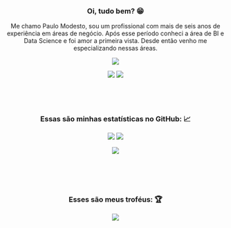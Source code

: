 
<div align="center">
 <h3> Oi, tudo bem? 😁 </h3>

  <p> Me chamo Paulo Modesto, sou um profissional com mais de seis anos de experiência em áreas de negócio. Após esse período conheci a área de BI e Data Science e foi amor a primeira vista. Desde então venho me especializando nessas áreas.</p>
</div>
 
<p align="center">
  <a href="https://skillicons.dev">
   <img src="https://skillicons.dev/icons?i=postgres,mysql,azure,aws,py,r,figma" />
  </a>
</p>

 <div align="center">
   <a href="https://instagram.com/paulomodestoo" target="_blank"><img src="https://img.shields.io/badge/Instagram-E4405F?style=for-the-badge&logo=instagram&logoColor=white" target="_blank"></a>
   <a href="https://www.linkedin.com/in/paulo-modesto" target="_blank"><img src="https://img.shields.io/badge/-LinkedIn-%230077B5?style=for-the-badge&logo=linkedin&logoColor=white" target="_blank"></a> 
 </div>

 <br>
 <br>
 <br>

##
 <div align="center">
 <h3> Essas são minhas estatísticas no GitHub: 📈 </h3>
 <img  src = "https://github-readme-stats.vercel.app/api?username=paulomodestoo&show_icons=true&theme=dark&card_width=350&bg_color=0d1117">
  <img src = "https://github-readme-stats.vercel.app/api/top-langs/?username=paulomodestoo&layout=compact&theme=dark&card_width=350&bg_color=0d1117">
 </div>

<p align = "center">
 <img  src="https://github-readme-streak-stats.herokuapp.com/?user=paulomodestoo&show_icons=true&locale=en&layout=compact&theme=github-dark&border=DADADA&ring=DADADA&fire=79FE96&stroke=DADADA&dates=79FE96&sideNums=DADADA&currStreakNum=DADADA&currStreakLabel=929292&sideLabels=929292)" />
</p> 

 <br>
 <br>
 <br>

##
<div align="center">
  <h3> Esses são meus troféus: 🏆 </h3>
  <img  src="https://github-profile-trophy.vercel.app/?username=paulomodestoo&theme=darkhub&margin-w=5" />
</div>

 <br>
 <br>
 <br>
